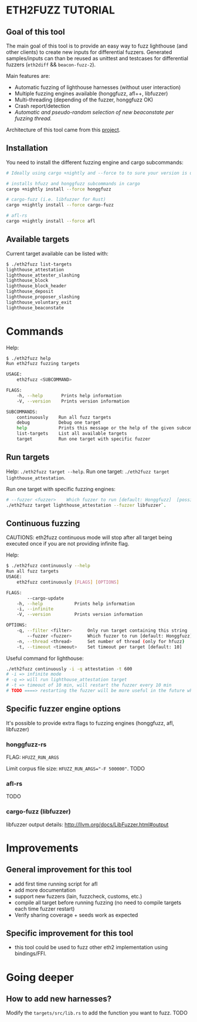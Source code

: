 # ETH2FUZZ TUTORIAL


## Goal of this tool


The main goal of this tool is to provide an easy way to fuzz lighthouse (and other clients) to create new inputs for differential fuzzers.
Generated samples/inputs can than be reused as unittest and testcases for differential fuzzers (`eth2diff` && `beacon-fuzz-2`).


Main features are:
- Automatic fuzzing of lighthouse harnesses (without user interaction)
- Multiple fuzzing engines available (honggfuzz, afl++, libfuzzer)
- Multi-threading (depending of the fuzzer, honggfuzz OK)
- Crash report/detection
- *Automatic and pseudo-random selection of new beaconstate per fuzzing thread.*


Architecture of this tool came from this [project](https://github.com/rust-fuzz/targets).

## Installation

You need to install the different fuzzing engine and cargo subcommands:
``` sh
# Ideally using cargo +nightly and --force to to sure your version is updated

# installs hfuzz and honggfuzz subcommands in cargo
cargo +nightly install --force honggfuzz

# cargo-fuzz (i.e. libfuzzer for Rust)
cargo +nightly install --force cargo-fuzz

# afl-rs
cargo +nightly install --force afl
```


## Available targets

Current target available can be listed with:
```sh
$ ./eth2fuzz list-targets
lighthouse_attestation
lighthouse_attester_slashing
lighthouse_block
lighthouse_block_header
lighthouse_deposit
lighthouse_proposer_slashing
lighthouse_voluntary_exit
lighthouse_beaconstate
```

# Commands

Help:
``` sh
$ ./eth2fuzz help
Run eth2fuzz fuzzing targets

USAGE:
    eth2fuzz <SUBCOMMAND>

FLAGS:
    -h, --help       Prints help information
    -V, --version    Prints version information

SUBCOMMANDS:
    continuously    Run all fuzz targets
    debug           Debug one target
    help            Prints this message or the help of the given subcommand(s)
    list-targets    List all available targets
    target          Run one target with specific fuzzer


```

## Run targets

Help: `./eth2fuzz target --help`.
Run one target: `./eth2fuzz target lighthouse_attestation`.

Run one target with specific fuzzing engines:
``` sh
# --fuzzer <fuzzer>    Which fuzzer to run [default: Honggfuzz]  [possible values: Afl, Honggfuzz, Libfuzzer]
./eth2fuzz target lighthouse_attestation --fuzzer libfuzzer`.
```

## Continuous fuzzing 

CAUTIONS: eth2fuzz continuous mode will stop after all target being executed once if you are not providing infinite flag.

Help:
``` sh
$ ./eth2fuzz continuously --help
Run all fuzz targets
USAGE:
    eth2fuzz continuously [FLAGS] [OPTIONS]

FLAGS:
        --cargo-update    
    -h, --help            Prints help information
    -i, --infinite        
    -V, --version         Prints version information

OPTIONS:
    -q, --filter <filter>      Only run target containing this string
        --fuzzer <fuzzer>      Which fuzzer to run [default: Honggfuzz]  [possible values: Afl, Honggfuzz, Libfuzzer]
    -n, --thread <thread>      Set number of thread (only for hfuzz)
    -t, --timeout <timeout>    Set timeout per target [default: 10]
```

Useful command for lighthouse:
``` sh
./eth2fuzz continuously -i -q attestation -t 600
# -i => infinite mode
# -q => will run lighthouse_attestation target
# -t => timeout of 10 min, will restart the fuzzer every 10 min
# TODO ====> restarting the fuzzer will be more useful in the future when beaconstate will be choosen randomly at start
```

## Specific fuzzer engine options

It's possible to provide extra flags to fuzzing engines (honggfuzz, afl, libfuzzer)

### honggfuzz-rs

FLAG: `HFUZZ_RUN_ARGS`

Limit corpus file size: `HFUZZ_RUN_ARGS="-F 500000"`.
TODO

### afl-rs

TODO

### cargo-fuzz (libfuzzer)


libfuzzer output details: http://llvm.org/docs/LibFuzzer.html#output 

# Improvements

## General improvement for this tool

- add first time running script for afl
- add more documentation
- support new fuzzers (lain, fuzzcheck, customs, etc.)
- compile all target before running fuzzing (no need to compile targets each time fuzzer restart)
- Verify sharing coverage + seeds work as expected

## Specific improvement for this tool

- this tool could be used to fuzz other eth2 implementation using bindings/FFI.

# Going deeper


## How to add new harnesses?

Modify the `targets/src/lib.rs` to add the function you want to fuzz.
TODO
